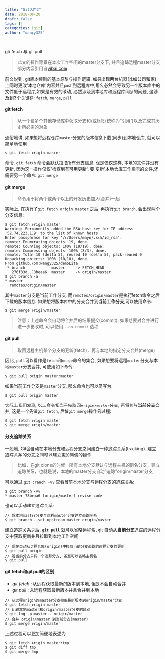 ```yaml
---
title: "Git入门2"
date: 2018-09-20
draft: false
tags: []
categories: [git]
author: "wangy325"

---
```


git fetch 与 git pull

<!--more-->

> 此文的操作背景在本次工作空间的master分支下, 并且追踪远程master分支
> 部分内容引用自[yibai.com](https://www.yiibai.com/git/git_pull.html)

前文说到, git版本控制的基本原型与操作逻辑. 如果出现两台机器(比如公司和家)上同时更改'本地仓库'内容并且`push`到远程库中,那么必然会导致另一个版本库中的文件低于远程库,如果是有效的改动, 必然涉及到本地库和远程库同步的问题, 这涉及到3个关键词: `fetch`, `merge`, `pull`

#### git fetch

> 从一个或多个其他存储库中获取分支和/或标签(统称为“引用”)以及完成其历史所必需的对象

通俗地讲, 如果想将远程仓库`master`分支的版本信息下载(同步)到本地仓库, 就可以简单地使用

```
$ git fetch origin master
```

命令. `git fetch` 命令会默认拉取所有分支信息. 但是仅仅这样, 本地的文件并没有更新, 因为这一操作仅仅'检查到有可用更新', 要'更新'本地仓库工作空间的文件,还需要另一个命令: `git merge`

#### git merge

> 命令用于将两个或两个以上的开发历史加入(合并)一起

实际上, 在执行了`git fetch origin master` 之后, 再执行`git branch`, 会出现两个分支信息:

```git
$ git fetch origin master
Warning: Permanently added the RSA host key for IP address '52.74.223.119' to the list of known hosts.
Enter passphrase for key '/c/Users/mayn/.ssh/id_rsa':
remote: Enumerating objects: 19, done.
remote: Counting objects: 100% (19/19), done.
remote: Compressing objects: 100% (3/3), done.
remote: Total 10 (delta 5), reused 10 (delta 5), pack-reused 0
Unpacking objects: 100% (10/10), done.
From github.com:wangy325/demoLite
 * branch            master     -> FETCH_HEAD
   276f33d..78beaa6  master     -> origin/master
$ git branch -a
* master
  remotes/origin/master
```

其中`master`分支是当前工作分支, 而`remotes/origin/master`是执行fetch命令之后下载的版本信息. 如果想将版本库中的分支合并到**当前工作分支**,可以使用命令:

```git
$ git merge origin/master
```

> 注意：上述命令会自动将合并后的结果提交(commit), 如果想要对合并进行进一步更改时, 可以使用 `--no-commit` 选项

#### git pull

> 取回远程主机某个分支的更新(fetch)，再与本地的指定分支合并(merge)

因此, `pull`可以看作是`fetch`和`merge`命令的集合, 如果想要将远程`master`分支与本地`master`分支合并, 可使用如下命令:

```
$ git pull origin master:master
```

如果当前工作分支是`master`分支, 那么命令也可以简写为:

```
$ git pull origin master
```

实际上我们发现, 以上命令相当于先取回`origin/master`分支, 再将其与**当前分支**合并, 这是一个先做`git fetch`, 后做`git merge`操作的过程:

```
$ git fetch origin master
$ git merge origin/master
```

#### 分支追踪关系

一般地, Git会自动在本地分支和远程分支之间建立一种追踪关系(tracking). 建立追踪关系的分支之间可以建立更加简便的操作.

> 比如，在git clone的时候，所有本地分支默认与远程主机的同名分支，建立追踪关系，也就是说，本地的master分支自动”追踪”origin/master分支

可以通过 `git branch -vv` 查看当前本地分支与远程分支的追踪关系:

```
$ git branch -vv
* master 78beaa6 [origin/master] revise code
```

也可以手动建立追踪关系:

```
// 将本地master分支与远程master分支建立追踪关系
$ git branch --set-upstream master origin/master
```

建立追踪关系之后, **`git pull`** 就可以省略远程名, git 自动从**当前分支**追踪的远程分支中获取更新并且拉取到本地工作空间

```
// 现在自动从远程仓库(origin)中拉取当前分支追踪的远程分支的更新
$ git pull origin
// 若当前分支只有一个追踪分支, 甚至可以省略主机名
$ git pull
```

#### git fetch和git pull的区别

- *git fetch* : 从远程获取最新的版本到本地, 但是不会自动合并
- *git pull* : 从远程获取最新版本并且合并到本地

```git
// 从远程origin的master分支拉取最新版本到origin/master分支
$ git fetch origin master
// 比较本地master和origin/master分支的区别
$ git log -p master.. origin/master
// 合并 origin/master 到当前分支(master)
$ git merge origin/master
```

上述过程可以更加简便地表述为

```git
$ git fetch origin master:tmp
$ git diff tmp
$ git merge tmp
```
